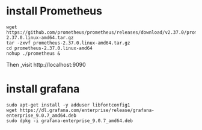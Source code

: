# install Prometheus

```
wget https://github.com/prometheus/prometheus/releases/download/v2.37.0/prometheus-2.37.0.linux-amd64.tar.gz
tar -zxvf prometheus-2.37.0.linux-amd64.tar.gz
cd prometheus-2.37.0.linux-amd64
nohup ./prometheus &
```
Then ,visit  http://localhost:9090

# install grafana
```
sudo apt-get install -y adduser libfontconfig1
wget https://dl.grafana.com/enterprise/release/grafana-enterprise_9.0.7_amd64.deb
sudo dpkg -i grafana-enterprise_9.0.7_amd64.deb
```
